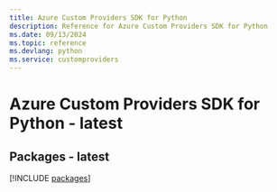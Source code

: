 ```yaml
---
title: Azure Custom Providers SDK for Python
description: Reference for Azure Custom Providers SDK for Python
ms.date: 09/13/2024
ms.topic: reference
ms.devlang: python
ms.service: customproviders
---
```

# Azure Custom Providers SDK for Python - latest
## Packages - latest
[!INCLUDE [packages](custom-providers-index.md)]